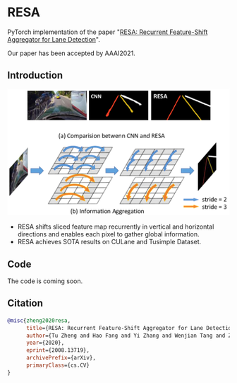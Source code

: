 # RESA 
PyTorch implementation of the paper "[RESA: Recurrent Feature-Shift Aggregator for Lane Detection](https://arxiv.org/abs/2008.13719)".

Our paper has been accepted by AAAI2021.

## Introduction
![intro](intro.png "intro")
- RESA shifts sliced
feature map recurrently in vertical and horizontal directions
and enables each pixel to gather global information.
- RESA achieves SOTA results on CULane and Tusimple Dataset.

## Code
The code is coming soon.

## Citation

```BibTeX
@misc{zheng2020resa,
      title={RESA: Recurrent Feature-Shift Aggregator for Lane Detection}, 
      author={Tu Zheng and Hao Fang and Yi Zhang and Wenjian Tang and Zheng Yang and Haifeng Liu and Deng Cai},
      year={2020},
      eprint={2008.13719},
      archivePrefix={arXiv},
      primaryClass={cs.CV}
}
```

